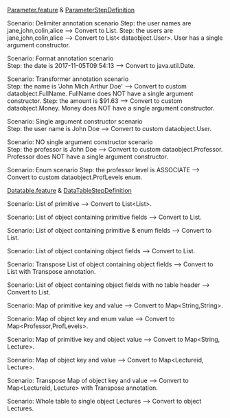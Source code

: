 [Parameter.feature](https://github.com/grasshopper7/cuke2-parameter-datatable/blob/master/cuke2-parameter-datatable/src/test/resources/features/parameter.feature) & [ParameterStepDefinition](https://github.com/grasshopper7/cuke2-parameter-datatable/blob/master/cuke2-parameter-datatable/src/test/java/stepdef/ParameterStepDefinition.java)

Scenario: Delimiter annotation scenario	
Step: the user names are jane,john,colin,alice --> Convert to List<String>.
Step: the users are jane,john,colin,alice	--> Convert to List< dataobject.User>. User has a single argument constructor.
	
Scenario: Format annotation scenario	
Step: the date is 2017-11-05T09:54:13	--> Convert to java.util.Date.
	
Scenario: Transformer annotation scenario	
Step: the name is 'John Mich Arthur Doe' --> Convert to custom dataobject.FullName. FullName does NOT have a single argument constructor.
Step: the amount is $91.63 --> Convert to custom dataobject.Money. Money does NOT have a single argument constructor.
	
Scenario: Single argument constructor scenario	
Step: the user name is John Doe --> Convert to custom dataobject.User. 
	
Scenario: NO single argument constructor scenario	
Step: the professor is John Doe --> Convert to custom dataobject.Professor. Professor does NOT have a single argument constructor.
	
Scenario: Enum scenario	
Step: the professor level is ASSOCIATE --> Convert to custom dataobject.ProfLevels enum.



[Datatable.feature](https://github.com/grasshopper7/cuke2-parameter-datatable/blob/master/cuke2-parameter-datatable/src/test/resources/features/datatable.feature) & [DataTableStepDefinition](https://github.com/grasshopper7/cuke2-parameter-datatable/blob/master/cuke2-parameter-datatable/src/test/java/stepdef/DataTableStepDefinition.java)

Scenario: List of primitive	--> Convert to List<List<String>>.
	
Scenario: List of object containing primitive fields --> Convert to List<LecturePrimitive>.
	
Scenario: List of object containing primitive & enum fields	--> Convert to List<LecturePrimitiveEnum>.
	
Scenario: List of object containing object fields	--> Convert to List<Lecture>.
	
Scenario: Transpose List of object containing object fields --> Convert to List<Lecture> with Transpose annotation.
	
Scenario: List of object containing object fields with no table header --> Convert to List<LectureLite>.
	
Scenario: Map of primitive key and value --> Convert to Map<String,String>.
	
Scenario: Map of object key and enum value --> Convert to Map<Professor,ProfLevels>.
	
Scenario: Map of primitive key and object value	--> Convert to Map<String, Lecture>.
	
Scenario: Map of object key and value	--> Convert to Map<Lectureid, Lecture>.
	
Scenario: Transpose Map of object key and value	--> Convert to Map<Lectureid, Lecture> with Transpose annotation.
	
Scenario: Whole table to single object Lectures	--> Convert to object Lectures.

